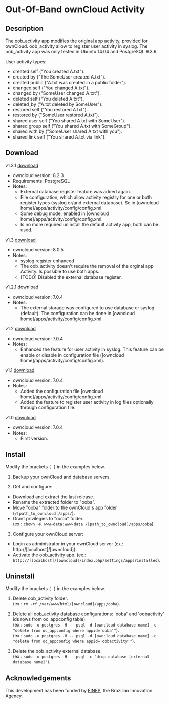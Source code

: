 # Out-Of-Band ownCloud Activity

## Description
The oob_activity app modifies the original app [activity](https://github.com/owncloud/activity),  provided for ownCloud. 
oob_activity allow to register user activity in syslog.
The oob_activity app was only tested in Ubuntu 14.04 and PostgreSQL 9.3.6.

User activity types:
- created self ("You created A.txt").
- created by ("The SomeUser created A.txt").
- created public ("A.txt was created in a public folder").
- changed self ("You changed A.txt").
- changed by ("SomeUser changed A.txt").
- deleted self ("You deleted A.txt").
- deleted_by ("A.txt deleted by SomeUser").
- restored self ("You restored A.txt").
- restored by ("SomeUser restored A.txt").
- shared user self ("You shared A.txt with SomeUser").
- shared group self ("You shared A.txt with SomeGroup").
- shared with by  ("SomeUser shared A.txt with you").
- shared link self ("You shared A.txt via link").

## Download

v1.3.1 [download](https://github.com/Malinoski/oob_activity/releases/tag/oob_activity-v1.3.1)
- owncloud version: 8.2.3
- Requirements: PostgreSQL
- Notes:
	- External database register feature was added again.
	- File configuration, which allow activity registry for one or both register types (syslog or/and external database). Se in [owncloud home]/apps/activity/config/config.xml.
	- Some debug mode, enabled in [owncloud home]/apps/activity/config/config.xml.
	- Is no more required uninstall the default activity app, both can be used.

v1.3 [download](https://github.com/Malinoski/oob_activity/releases/tag/oob_activity-v1.3)
- owncloud version: 8.0.5
- Notes:
	- syslog register enhanced
	- The oob_activity doesn't require the removal of the orginal app Activity. Is possible to use both apps.
	- [TODO] Disabled the external database register.

v1.2.1 [download](https://github.com/Malinoski/oob_activity/releases/tag/v1.2.1)
- owncloud version: 7.0.4
- Notes: 
	- The external storage was configured to use database or syslog (default). The configuration can be done in [owncloud home]/apps/activity/config/config.xml.

v1.2 [download](https://github.com/Malinoski/oob_activity/releases/tag/v1.2)
- owncloud version: 7.0.4
- Notes: 
	- Enhanced the feature for user activity in syslog. This feature can be enable or disable in configuration file ([owncloud home]/apps/activity/config/config.xml).

v1.1 [download](https://github.com/Malinoski/oob_activity/releases/tag/v1.1)
- owncloud version: 7.0.4
- Notes: 
	- Added the configuration file [owncloud home]/apps/activity/config/config.xml.
	- Added the feature to register user activity in log files optionally through configuration file.

v1.0 [download](https://github.com/Malinoski/oob_activity/releases/tag/v1.0)
- owncloud version: 7.0.4
- Notes: 
	- First version.

## Install

Modify the brackets `[ ]` in the examples below.

1. Backup your ownCloud and database servers.

2. Get and configure:
  * Download and extract the last release.
  * Rename the extracted folder to "ooba".
  * Move "ooba" folder to the ownCloud's app folder (`/[path_to_owncloud]/apps/`).
  * Grant privilegies to "ooba" folder.
<br/> (ex.: `chown -R www-data:www-data /[path_to_owncloud]/apps/ooba`).

3. Configure your ownCloud server:
  * Login as administrator in your ownCloud server (ex.: http://[localhost]/[owncloud])
  * Activate the oob_activity app. (ex.: `http://[localhost]/[owncloud]/index.php/settings/apps?installed`).

## Uninstall

Modify the brackets `[ ]` in the examples below.

1. Delete oob_activity folder.
<br/> (ex.: `rm -rf /var/www/html/[owncloud]/apps/ooba`).

2. Delete all oob_activity database configurations: 'ooba' and 'oobactivity' ids rows from oc_appconfig table).
<br/> (ex.: `sudo -u postgres -H -- psql -d [owncloud database name] -c "delete from oc_appconfig where appid='ooba'"`).
<br/> (ex.: `sudo -u postgres -H -- psql -d [owncloud database name] -c "delete from oc_appconfig where appid='oobactivity'"`).

3. Delete the oob_activity external database.
<br/> (ex.: `sudo -u postgres -H -- psql -c "drop database [external database name]"`).

## Acknowledgements
This development has been funded by [FINEP](http://www.finep.gov.br), the Brazilian Innovation Agency.
